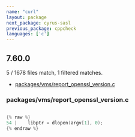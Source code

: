 ```yaml
---
name: "curl"
layout: package
next_package: cyrus-sasl
previous_package: cppcheck
languages: ['c']
---
```

## 7.60.0
5 / 1678 files match, 1 filtered matches.

 - [packages/vms/report_openssl_version.c](#packagesvmsreport_openssl_versionc)

### packages/vms/report_openssl_version.c

```c

{% raw %}
54 |    libptr = dlopen(argv[1], 0);
{% endraw %}

```